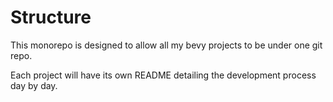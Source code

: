 # Structure
This monorepo is designed to allow all my bevy projects to be under one git repo.

Each project will have its own README detailing the development process day by  day.

